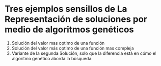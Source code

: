 # Tres ejemplos sensillos de La Representación de soluciones por medio de algoritmos genéticos

1. Solución del valor mas optimo de una función 
2. Solución del valor más optimo de una función mas compleja
3. Variante de la segunda Solución, solo que la diferencia está en 
cómo el algoritmo genético aborda la búsqueda 